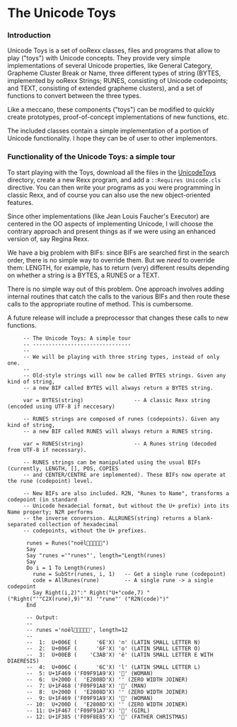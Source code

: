 # The Unicode Toys

### Introduction

Unicode Toys is a set of ooRexx classes, files and programs that allow to play ("toys") with Unicode concepts. 
They provide very simple implementations of several Unicode properties, like General Category, Grapheme Cluster Break or Name, 
three different types of string (BYTES, implemented by ooRexx Strings; RUNES, consisting of Unicode codepoints; and TEXT, consisting of extended grapheme clusters),
and a set of functions to convert between the three types.

Like a meccano, these components ("toys") can be modified to quickly create prototypes, proof-of-concept implementations of new functions, etc.

The included classes contain a simple implementation of a portion of Unicode functionality. I hope they can be of user to other implementors.

### Functionality of the Unicode Toys: a simple tour

To start playing with the Toys, download all the files in the [UnicodeToys](.) directory, create a new Rexx program, and add a ``::Requires Unicode.cls`` directive. You can then write your programs as you were programming in classic Rexx, and of course you can also use the new object-oriented features.

Since other implementations (like Jean Louis Faucher's Executor) are centered in the OO aspects of implementing Unicode, I will choose the contrary approach and present things as if we were using an enhanced version of, say Regina Rexx.

We have a big problem with BIFs: since BIFs are searched first in the search order, there is no simple way to override them. But we _need_ to override them: LENGTH, for example, has to return (very) different results depending on whether a string is a BYTES, a RUNES or a TEXT.

There is no simple way out of this problem. One approach involves adding internal routines that catch the calls to the various BIFs and then route these calls to the appropriate routine of method. This is cumbersome.

A future release will include a preprocessor that changes these calls to new functions.

```rexx
     -- The Unicode Toys: A simple tour
     -- -------------------------------
     -- 
     -- We will be playing with three string types, instead of only one.
     --
     -- Old-style strings will now be called BYTES strings. Given any kind of string,
     -- a new BIF called BYTES will always return a BYTES string.

     var = BYTES(string)                -- A classic Rexx string (encoded using UTF-8 if neccesary)

     -- RUNES strings are composed of runes (codepoints). Given any kind of string,
     -- a new BIF called RUNES will always return a RUNES string.

     var = RUNES(string)                -- A Runes string (decoded from UTF-8 if necessary).

     -- RUNES strings can be manipulated using the usual BIFs (currently, LENGTH, [], POS, COPIES
     -- and CENTER/CENTRE are implemented). These BIFs now operate at the rune (codepoint) level.

     -- New BIFs are also included. R2N, "Runes to Name", transforms a codepoint (in standard
     -- Unicode hexadecial format, but without the U+ prefix) into its Name property; N2R performs
     -- the inverse conversion. ALLRUNES(string) returns a blank-separated collection of hexadecimal 
     -- codepoints, without the U+ prefixes.

      runes = Runes("noël👩‍👨‍👩‍👧🎅")
      Say 
      Say "runes ='"runes"', length="Length(runes)
      Say 
      Do i = 1 To Length(runes)
        rune = SubStr(runes, i, 1)   -- Get a single rune (codepoint)
        code = AllRunes(rune)        -- A single rune -> a single codepoint
        Say Right(i,2)":" Right("U+"code,7) "("Right("'"C2X(rune),9)"'X) '"rune"' ("R2N(code)")"
      End

      -- Output:
      --
      -- runes ='noël👩‍👨‍👩‍👧🎅', length=12
      --
      --  1:  U+006E (      '6E'X) 'n' (LATIN SMALL LETTER N)
      --  2:  U+006F (      '6F'X) 'o' (LATIN SMALL LETTER O)
      --  3:  U+00EB (    'C3AB'X) 'ë' (LATIN SMALL LETTER E WITH DIAERESIS)
      --  4:  U+006C (      '6C'X) 'l' (LATIN SMALL LETTER L)
      --  5: U+1F469 ('F09F91A9'X) '👩' (WOMAN)
      --  6:  U+200D (  'E2808D'X) '‍' (ZERO WIDTH JOINER)
      --  7: U+1F468 ('F09F91A8'X) '👨' (MAN)
      --  8:  U+200D (  'E2808D'X) '‍' (ZERO WIDTH JOINER)
      --  9: U+1F469 ('F09F91A9'X) '👩' (WOMAN)
      -- 10:  U+200D (  'E2808D'X) '‍' (ZERO WIDTH JOINER)
      -- 11: U+1F467 ('F09F91A7'X) '👧' (GIRL)
      -- 12: U+1F385 ('F09F8E85'X) '🎅' (FATHER CHRISTMAS)


```
     

     
     
